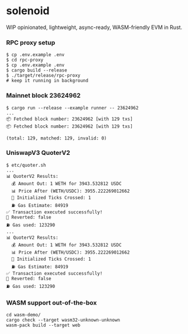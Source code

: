 solenoid
========

WIP opinionated, lightweight, async-ready, WASM-friendly EVM in Rust.

### RPC proxy setup

```
$ cp .env.example .env
$ cd rpc-proxy
$ cp .env.example .env
$ cargo build --release
$ ./target/release/rpc-proxy
# keep it running in background
```

### Mainnet block 23624962

```
$ cargo run --release --example runner -- 23624962
...
📦 Fetched block number: 23624962 [with 129 txs]
📦 Fetched block number: 23624962 [with 129 txs]

(total: 129, matched: 129, invalid: 0)
```

### UniswapV3 QuoterV2

```
$ etc/quoter.sh
...
📊 QuoterV2 Results:
  💰 Amount Out: 1 WETH for 3943.532812 USDC
  📊 Price After (WETH/USDC): 3955.222269012662
  🎯 Initialized Ticks Crossed: 1
  ⛽ Gas Estimate: 84919
✅ Transaction executed successfully!
🔄 Reverted: false
⛽ Gas used: 123290
...
📊 QuoterV2 Results:
  💰 Amount Out: 1 WETH for 3943.532812 USDC
  📊 Price After (WETH/USDC): 3955.222269012662
  🎯 Initialized Ticks Crossed: 1
  ⛽ Gas Estimate: 84919
✅ Transaction executed successfully!
🔄 Reverted: false
⛽ Gas used: 123290
```

### WASM support out-of-the-box

```
cd wasm-demo/
cargo check --target wasm32-unknown-unknown
wasm-pack build --target web
```
